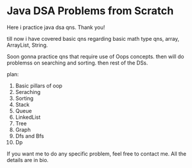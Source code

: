 # Java DSA Problems from Scratch

Here i practice java dsa qns.
Thank you!

till now i have covered basic qns regarding basic math type qns, array, ArrayList, String.

Soon gonna practice qns that require use of Oops concepts.
then will do problemss on searching and sorting.
then rest of the DSs.

plan:
1. Basic pillars of oop
2. Seraching
3. Sorting
4. Stack
5. Queue
6. LinkedList
7. Tree
8. Graph
9. Dfs and Bfs
10. Dp

If you want me to do any specific problem, feel free to contact me. All the details are in bio.
